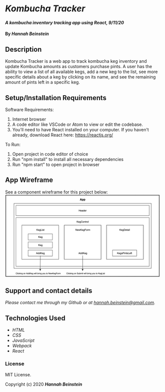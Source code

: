 # _Kombucha Tracker_

#### _A kombucha inventory tracking app using React, 9/11/20_

#### By _**Hannah Beinstein**_

## Description
Kombucha Tracker is a web app to track kombucha keg inventory and update Kombucha amounts as customers purchase pints. A user has the ability to view a list of all available kegs, add a new keg to the list, see more specific details about a keg by clicking on its name, and see the remaining amount of pints left in a specific keg. 

## Setup/Installation Requirements

Software Requirements:
1. Internet browser
2. A code editor like VSCode or Atom to view or edit the codebase.
3. You'll need to have React installed on your computer. If you haven't already, download React here: https://reactjs.org/

To Run:
1. Open project in code editor of choice
2. Run "npm install" to install all necessary dependencies
3. Run "npm start" to open project in browser


## App Wireframe
See a component wireframe for this project below:
![Project Wireframe](./Wireframe.png)

## Support and contact details

_Please contact me through my Github or at hannah.beinstein@gmail.com._

## Technologies Used

* _HTML_
* _CSS_
* _JavaScript_
* _Webpack_
* _React_

### License

MIT License.

Copyright (c) 2020 **_Hannah Beinstein_**
